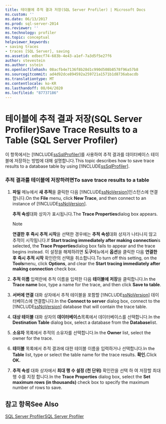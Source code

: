 ```yaml
---
title: 테이블에 추적 결과 저장(SQL Server Profiler) | Microsoft Docs
ms.custom: ''
ms.date: 06/13/2017
ms.prod: sql-server-2014
ms.reviewer: ''
ms.technology: profiler
ms.topic: conceptual
helpviewer_keywords:
- saving traces
- traces [SQL Server], saving
ms.assetid: edbecf74-683b-4e43-a1ef-7a3d5f5e27f6
author: stevestein
ms.author: sstein
ms.openlocfilehash: 08acfb4e7136f8b28d1c990d508b8578f96a57b8
ms.sourcegitcommit: ad4d92dce894592a259721a1571b1d8736abacdb
ms.translationtype: MT
ms.contentlocale: ko-KR
ms.lasthandoff: 08/04/2020
ms.locfileid: "87737186"
---
```

# <a name="save-trace-results-to-a-table-sql-server-profiler"></a><span data-ttu-id="4ffa9-102">테이블에 추적 결과 저장(SQL Server Profiler)</span><span class="sxs-lookup"><span data-stu-id="4ffa9-102">Save Trace Results to a Table (SQL Server Profiler)</span></span>
  <span data-ttu-id="4ffa9-103">이 항목에서는 [!INCLUDE[ssSqlProfiler](../../includes/sssqlprofiler-md.md)]를 사용하여 추적 결과를 데이터베이스 테이블에 저장하는 방법에 대해 설명합니다.</span><span class="sxs-lookup"><span data-stu-id="4ffa9-103">This topic describes how to save trace results to a database table by using [!INCLUDE[ssSqlProfiler](../../includes/sssqlprofiler-md.md)].</span></span>  
  
### <a name="to-save-trace-results-to-a-table"></a><span data-ttu-id="4ffa9-104">추적 결과를 테이블에 저장하려면</span><span class="sxs-lookup"><span data-stu-id="4ffa9-104">To save trace results to a table</span></span>  
  
1.  <span data-ttu-id="4ffa9-105">**파일** 메뉴에서 **새 추적**을 클릭한 다음 [!INCLUDE[ssNoVersion](../../includes/ssnoversion-md.md)]인스턴스에 연결합니다.</span><span class="sxs-lookup"><span data-stu-id="4ffa9-105">On the **File** menu, click **New Trace**, and then connect to an instance of [!INCLUDE[ssNoVersion](../../includes/ssnoversion-md.md)].</span></span>  
  
     <span data-ttu-id="4ffa9-106">**추적 속성**대화 상자가 표시됩니다.</span><span class="sxs-lookup"><span data-stu-id="4ffa9-106">The **Trace Properties**dialog box appears.</span></span>  
  
    > [!NOTE]  
    >  <span data-ttu-id="4ffa9-107">**연결한 후 즉시 추적 시작**을 선택한 경우에는 **추적 속성**대화 상자가 나타나지 않고 추적이 시작됩니다.</span><span class="sxs-lookup"><span data-stu-id="4ffa9-107">If **Start tracing immediately after making connection**is selected, the **Trace Properties**dialog box fails to appear and the trace begins instead.</span></span> <span data-ttu-id="4ffa9-108">이 설정을 해제하려면 **도구**메뉴에서 **옵션**을 클릭한 다음 **연결한 후 즉시 추적 시작** 확인란의 선택을 취소합니다.</span><span class="sxs-lookup"><span data-stu-id="4ffa9-108">To turn off this setting, on the **Tools**menu, click **Options**, and clear the **Start tracing immediately after making connection** check box.</span></span>  
  
2.  <span data-ttu-id="4ffa9-109">**추적 이름** 입력란에 추적 이름을 입력한 다음 **테이블에 저장**을 클릭합니다.</span><span class="sxs-lookup"><span data-stu-id="4ffa9-109">In the **Trace name** box, type a name for the trace, and then click **Save to table**.</span></span>  
  
3.  <span data-ttu-id="4ffa9-110">**서버에 연결** 대화 상자에서 추적 테이블을 포함할 [!INCLUDE[ssNoVersion](../../includes/ssnoversion-md.md)] 데이터베이스에 연결합니다.</span><span class="sxs-lookup"><span data-stu-id="4ffa9-110">In the **Connect to server** dialog box, connect to the [!INCLUDE[ssNoVersion](../../includes/ssnoversion-md.md)] database that will contain the trace table.</span></span>  
  
4.  <span data-ttu-id="4ffa9-111">**대상 테이블** 대화 상자의 **데이터베이스**목록에서 데이터베이스를 선택합니다.</span><span class="sxs-lookup"><span data-stu-id="4ffa9-111">In the **Destination Table** dialog box, select a database from the **Database**list.</span></span>  
  
5.  <span data-ttu-id="4ffa9-112">**소유자** 목록에서 추적의 소유자를 선택합니다.</span><span class="sxs-lookup"><span data-stu-id="4ffa9-112">In the **Owner** list, select the owner for the trace.</span></span>  
  
6.  <span data-ttu-id="4ffa9-113">**테이블** 목록에서 추적 결과에 대한 테이블 이름을 입력하거나 선택합니다.</span><span class="sxs-lookup"><span data-stu-id="4ffa9-113">In the **Table** list, type or select the table name for the trace results.</span></span> <span data-ttu-id="4ffa9-114">**확인.**</span><span class="sxs-lookup"><span data-stu-id="4ffa9-114">Click **OK.**</span></span>  
  
7.  <span data-ttu-id="4ffa9-115">**추적 속성** 대화 상자에서 **최대 행 수 설정 (천 단위)** 확인란을 선택 하 여 저장할 최대 행 수를 지정 합니다.</span><span class="sxs-lookup"><span data-stu-id="4ffa9-115">In the **Trace Properties** dialog box, select the **Set maximum rows (in thousands)** check box to specify the maximum number of rows to save.</span></span>  
  
## <a name="see-also"></a><span data-ttu-id="4ffa9-116">참고 항목</span><span class="sxs-lookup"><span data-stu-id="4ffa9-116">See Also</span></span>  
 [<span data-ttu-id="4ffa9-117">SQL Server Profiler</span><span class="sxs-lookup"><span data-stu-id="4ffa9-117">SQL Server Profiler</span></span>](sql-server-profiler.md)  
  
  
